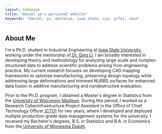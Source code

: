 ```yaml
---
layout: homepage
title: "daniel ye's persional website"
keywords: "daniel, ye, danielye, iowa state, isu, yifei, imse"
---
```


## About Me

<!-- I'm a <a href="https://med.nyu.edu/departments-institutes/population-health/divisions-sections-centers/biostatistics/" target="_blank"> Statistics</a> Ph.D. candidate at <a href="https://www.nyu.edu/" target="_blank"> New York University</a>, -->
I'm a Ph.D. student in Industrial Engineering at <a href="https://www.imse.iastate.edu/" target="_blank"> Iowa State University</a>, working under the mentorship of<a href="https://scholar.google.com/citations?user=FNN93g0AAAAJ&hl=en" target="_blank"> Dr. Qing Li</a>. I am broadly interested in developing theory and methodology for analyzing large-scale and complex-structured data to address scientific problems arising from engineering practice. My current research focuses on developing CAD mapping frameworks to optimize manufacturing, preserving design topology while addressing large deformations and trimmed NURBS surfaces for enhanced data fusion in additive manufacturing and nondestructive evaluation.

Prior to the Ph.D. program, I obtained a Master's degree in Statistics from the <a href="https://cdis.wisc.edu/" target = "_blank"> University of Wisconsin-Madison</a>. During this period, I worked as a Research Cyberinfrastructure Project Assistant in the Office of Chief Technology Officer<a href="https://it.wisc.edu/about/division-of-information-technology/research-cyberinfrastructure-2/" target="_blank"> (CTO)</a> for two years, where I developed and deployed multiple production-grade data management systems for the university. I received my Bachelor's degrees, B.S. in Statistics and B.A. in Economics from the<a href="https://www.d.umn.edu/" target = "_blank"> University of Minnesota Duluth</a>.

<!-- 

Outside of academia, I began my journey as a professional swimmer at the age of 5 and went on to achieve several regional and national championships. I'm also passionate about Chinese calligraphy, and my artwork has been exhibited in top galleries and museums including the <a href="http://www.namoc.org/" target="_blank"> National Art Museum of China (Beijing)</a>. In addition, I am also interested in oil painting, and aeromodelling.  -->




